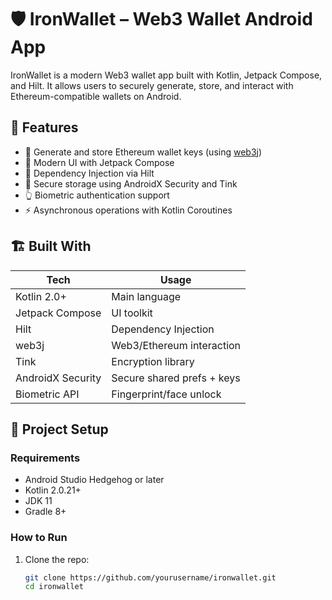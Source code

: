 # 🛡️ IronWallet – Web3 Wallet Android App

IronWallet is a modern Web3 wallet app built with Kotlin, Jetpack Compose, and Hilt. It allows users to securely generate, store, and interact with Ethereum-compatible wallets on Android.

## 🚀 Features

- 🔐 Generate and store Ethereum wallet keys (using [web3j](https://github.com/web3j/web3j))
- 📲 Modern UI with Jetpack Compose
- 💉 Dependency Injection via Hilt
- 🧠 Secure storage using AndroidX Security and Tink
- 👆 Biometric authentication support
- ⚡ Asynchronous operations with Kotlin Coroutines

## 🏗️ Built With

| Tech           | Usage                         |
|----------------|-------------------------------|
| Kotlin 2.0+    | Main language                 |
| Jetpack Compose| UI toolkit                    |
| Hilt           | Dependency Injection          |
| web3j          | Web3/Ethereum interaction     |
| Tink           | Encryption library            |
| AndroidX Security | Secure shared prefs + keys |
| Biometric API  | Fingerprint/face unlock       |

## 🔧 Project Setup

### Requirements

- Android Studio Hedgehog or later
- Kotlin 2.0.21+
- JDK 11
- Gradle 8+

### How to Run

1. Clone the repo:

   ```bash
   git clone https://github.com/yourusername/ironwallet.git
   cd ironwallet
